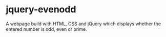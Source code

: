 # jquery-evenodd
A webpage build with HTML, CSS and jQuery which displays whether the entered number is odd, even or prime.
